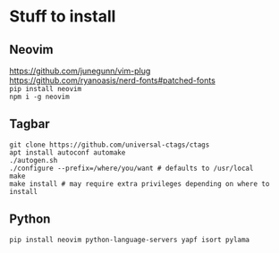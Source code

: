 # Stuff to install
## Neovim
https://github.com/junegunn/vim-plug  
https://github.com/ryanoasis/nerd-fonts#patched-fonts  
`pip install neovim`  
`npm i -g neovim`  

## Tagbar
`git clone https://github.com/universal-ctags/ctags`  
`apt install autoconf automake`  
`./autogen.sh`  
`./configure --prefix=/where/you/want # defaults to /usr/local`  
`make`  
`make install # may require extra privileges depending on where to install`  

## Python
`pip install neovim python-language-servers yapf isort pylama`
